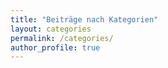 ```yaml
---
title: "Beiträge nach Kategorien"
layout: categories
permalink: /categories/
author_profile: true
---
```

